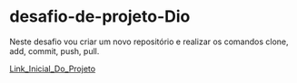 # desafio-de-projeto-Dio
Neste desafio vou criar um novo repositório e realizar os comandos clone, add, commit, push, pull. 

[Link_Inicial_Do_Projeto](https://github.com/FernandaPavao/desafio-github-dio-primeiro-repositorio)
